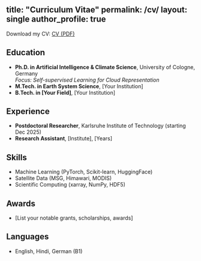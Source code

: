 title: "Curriculum Vitae"
permalink: /cv/
layout: single
author_profile: true
---
 
Download my CV: [CV (PDF)](/assets/files/cv.pdf)
 
## Education
- **Ph.D. in Artificial Intelligence & Climate Science**, University of Cologne, Germany  
  *Focus: Self-supervised Learning for Cloud Representation*
- **M.Tech. in Earth System Science**, [Your Institution]
- **B.Tech. in [Your Field]**, [Your Institution]
 
## Experience
- **Postdoctoral Researcher**, Karlsruhe Institute of Technology (starting Dec 2025)
- **Research Assistant**, [Institute], [Years]
 
## Skills
- Machine Learning (PyTorch, Scikit-learn, HuggingFace)
- Satellite Data (MSG, Himawari, MODIS)
- Scientific Computing (xarray, NumPy, HDF5)
 
## Awards
- [List your notable grants, scholarships, awards]
 
## Languages
- English, Hindi, German (B1)

